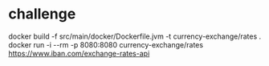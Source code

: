 # challenge
docker build -f src/main/docker/Dockerfile.jvm -t currency-exchange/rates .
docker run -i --rm -p 8080:8080 currency-exchange/rates
https://www.iban.com/exchange-rates-api
